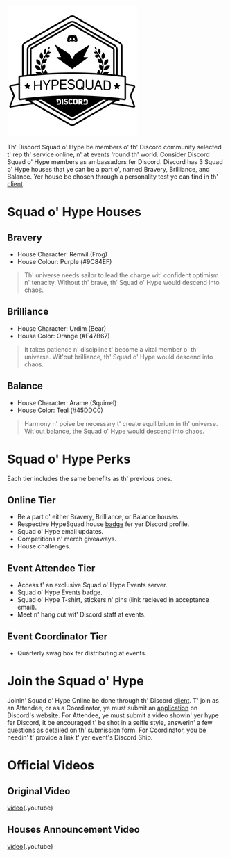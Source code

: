 <!-- TITLE: [EN-PT] Squad o' Hype -->
<!-- SUBTITLE: Be ye Hyped? Because I be feelin' super duper hyped t' tell ye 'bout 'tis really cool thing! -->

![Hypesquadsmall](/uploads/hypesquad/hypesquadsmall.png "Full Squad o' Hype Badge")

Th' Discord Squad o' Hype be members o' th' Discord community selected t' rep th' service online, n' at events 'round th' world. Consider Discord Squad o' Hype members as ambassadors fer Discord. 
Discord has 3 Squad o' Hype houses that ye can be a part o', named Bravery, Brilliance, and Balance. Yer house be chosen through a personality test ye can find in th' [client](https://discordapp.com/settings/hypesquad-online).
# Squad o' Hype Houses
## Bravery

* House Character: Renwil (Frog)
* House Colour: Purple (#9C84EF)

> Th' universe needs sailor to lead the charge wit' confident optimism n' tenacity. Without th' brave, th' Squad o' Hype would descend into chaos.

## Brilliance

* House Character: Urdim (Bear)
* House Color: Orange (#F47B67)

> It takes patience n' discipline t' become a vital member o' th' universe. Wit'out brilliance, th' Squad o' Hype would descend into chaos.

## Balance

* House Character: Arame (Squirrel)
* House Color: Teal (#45DDC0)

> Harmony n' poise be necessary t' create equilibrium in th' universe. Wit'out balance, the Squad o' Hype would descend into chaos.



# Squad o' Hype Perks
Each tier includes the same benefits as th' previous ones.

## Online Tier
* Be a part o' either Bravery, Brilliance, or Balance houses.
* Respective HypeSquad house [badge](/badges) fer yer Discord profile.
* Squad o' Hype email updates.
* Competitions n' merch giveaways.
* House challenges.

## Event Attendee Tier
* Access t' an exclusive Squad o' Hype Events server.
* Squad o' Hype Events badge.
* Squad o' Hype T-shirt, stickers n' pins (link recieved in acceptance email).
* Meet n' hang out wit' Discord staff at events.

## Event Coordinator Tier
* Quarterly swag box fer distributing at events.

# Join the Squad o' Hype
Joinin' Squad o' Hype Online be done through th' Discord [client](https://discordapp.com/settings/hypesquad-online). T' join as an Attendee, or as a Coordinator, ye must submit an [application](https://discordapp.com/hypesquad) on Discord's website. For Attendee, ye must submit a video showin' yer hype fer Discord, it be encouraged t' be shot in a selfie style, answerin' a few questions as detailed on th' submission form. For Coordinator, you be needin' t' provide a link t' yer event's Discord Ship.

# Official Videos
## Original Video
[video](https://www.youtube.com/watch?v=rXZkTT-5m9o){.youtube}

## Houses Announcement Video
[video](https://www.youtube.com/watch?v=SWzB1mx2o5k){.youtube}